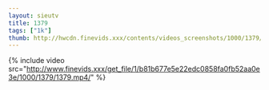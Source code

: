 ```yaml
--- 
layout: sieutv
title: 1379
tags: ["1k"]
thumb: http://hwcdn.finevids.xxx/contents/videos_screenshots/1000/1379/preview.mp4.jpg
---
```

{% include video src="http://www.finevids.xxx/get_file/1/b81b677e5e22edc0858fa0fb52aa0e3e/1000/1379/1379.mp4/" %} 
